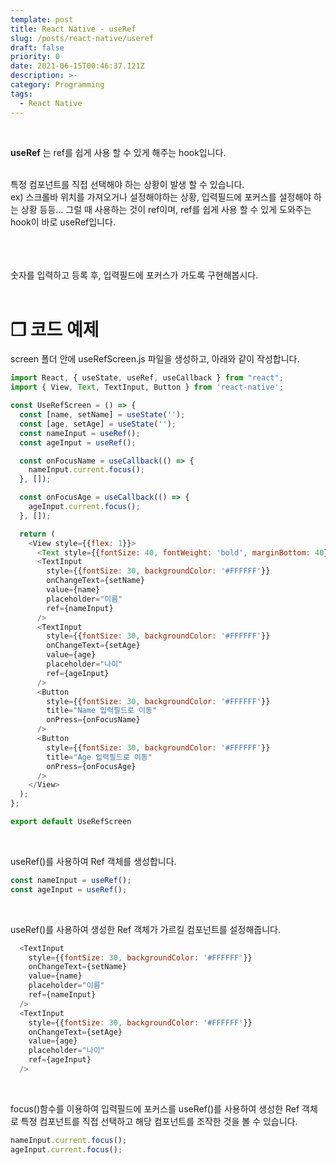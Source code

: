 ```yaml
---
template: post
title: React Native - useRef
slug: /posts/react-native/useref
draft: false
priority: 0
date: 2021-06-15T00:46:37.121Z
description: >-
category: Programming
tags:
  - React Native
---
```


<br>

**useRef** 는 ref를 쉽게 사용 할 수 있게 해주는 hook입니다.
<br><br>

특정 컴포넌트를 직접 선택해야 하는 상황이 발생 할 수 있습니다.  
ex) 스크롤바 위치를 가져오거나 설정해야하는 상황, 입력필드에 포커스를 설정해야 하는 상황 등등...
그럴 때 사용하는 것이 ref이며, ref를 쉽게 사용 할 수 있게 도와주는 hook이 바로 useRef입니다.
<br><br><br><br>





숫자를 입력하고 등록 후, 입력필드에 포커스가 가도록 구현해봅시다.
<br><br>

# **❐ 코드 예제**
screen 폴더 안에 useRefScreen.js 파일을 생성하고, 아래와 같이 작성합니다.
```javascript
import React, { useState, useRef, useCallback } from "react";
import { View, Text, TextInput, Button } from 'react-native';

const UseRefScreen = () => {
  const [name, setName] = useState('');
  const [age, setAge] = useState('');
  const nameInput = useRef();
  const ageInput = useRef();

  const onFocusName = useCallback(() => {
    nameInput.current.focus();
  }, []);

  const onFocusAge = useCallback(() => {
    ageInput.current.focus();
  }, []);

  return (
    <View style={{flex: 1}}>
      <Text style={{fontSize: 40, fontWeight: 'bold', marginBottom: 40}}>[UseRefScreen]</Text>
      <TextInput
        style={{fontSize: 30, backgroundColor: '#FFFFFF'}}
        onChangeText={setName}
        value={name}
        placeholder="이름"
        ref={nameInput}
      />
      <TextInput
        style={{fontSize: 30, backgroundColor: '#FFFFFF'}}
        onChangeText={setAge}
        value={age}
        placeholder="나이"
        ref={ageInput}
      />      
      <Button
        style={{fontSize: 30, backgroundColor: '#FFFFFF'}}
        title="Name 입력필드로 이동"
        onPress={onFocusName}
      />
      <Button
        style={{fontSize: 30, backgroundColor: '#FFFFFF'}}
        title="Age 입력필드로 이동"
        onPress={onFocusAge}
      />
    </View>
  );
};

export default UseRefScreen
```
<br>

useRef()를 사용하여 Ref 객체를 생성합니다.
```javascript
const nameInput = useRef();
const ageInput = useRef();
```
<br>

useRef()를 사용하여 생성한 Ref 객체가 가르킬 컴포넌트를 설정해줍니다.
```javascript
  <TextInput
    style={{fontSize: 30, backgroundColor: '#FFFFFF'}}
    onChangeText={setName}
    value={name}
    placeholder="이름"
    ref={nameInput}
  />
  <TextInput
    style={{fontSize: 30, backgroundColor: '#FFFFFF'}}
    onChangeText={setAge}
    value={age}
    placeholder="나이"
    ref={ageInput}
  />   
```
<br>

focus()함수를 이용하여 입력필드에 포커스를
useRef()를 사용하여 생성한 Ref 객체로 특정 컴포넌트를 직접 선택하고 해당 컴포넌트를 조작한 것을 볼 수 있습니다.
```javascript
nameInput.current.focus();
ageInput.current.focus();
```

<br><br>